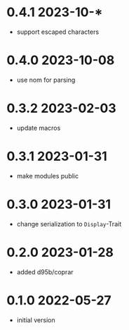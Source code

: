 # 0.4.1 2023-10-*

* support escaped characters

# 0.4.0 2023-10-08

* use nom for parsing

# 0.3.2 2023-02-03

* update macros

# 0.3.1 2023-01-31

* make modules public

# 0.3.0 2023-01-31

* change serialization to `Display`-Trait

# 0.2.0 2023-01-28

* added d95b/coprar

# 0.1.0 2022-05-27

* initial version